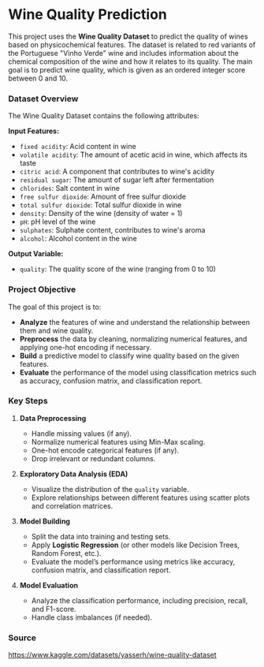 # Wine Quality Prediction

This project uses the **Wine Quality Dataset** to predict the quality of wines based on physicochemical features. The dataset is related to red variants of the Portuguese "Vinho Verde" wine and includes information about the chemical composition of the wine and how it relates to its quality. The main goal is to predict wine quality, which is given as an ordered integer score between 0 and 10.

### Dataset Overview

The Wine Quality Dataset contains the following attributes:

**Input Features:**
- `fixed acidity`: Acid content in wine
- `volatile acidity`: The amount of acetic acid in wine, which affects its taste
- `citric acid`: A component that contributes to wine's acidity
- `residual sugar`: The amount of sugar left after fermentation
- `chlorides`: Salt content in wine
- `free sulfur dioxide`: Amount of free sulfur dioxide
- `total sulfur dioxide`: Total sulfur dioxide in wine
- `density`: Density of the wine (density of water = 1)
- `pH`: pH level of the wine
- `sulphates`: Sulphate content, contributes to wine's aroma
- `alcohol`: Alcohol content in the wine

**Output Variable:**
- `quality`: The quality score of the wine (ranging from 0 to 10)

### Project Objective

The goal of this project is to:
- **Analyze** the features of wine and understand the relationship between them and wine quality.
- **Preprocess** the data by cleaning, normalizing numerical features, and applying one-hot encoding if necessary.
- **Build** a predictive model to classify wine quality based on the given features.
- **Evaluate** the performance of the model using classification metrics such as accuracy, confusion matrix, and classification report.

### Key Steps

1. **Data Preprocessing**
   - Handle missing values (if any).
   - Normalize numerical features using Min-Max scaling.
   - One-hot encode categorical features (if any).
   - Drop irrelevant or redundant columns.

2. **Exploratory Data Analysis (EDA)**
   - Visualize the distribution of the `quality` variable.
   - Explore relationships between different features using scatter plots and correlation matrices.

3. **Model Building**
   - Split the data into training and testing sets.
   - Apply **Logistic Regression** (or other models like Decision Trees, Random Forest, etc.).
   - Evaluate the model’s performance using metrics like accuracy, confusion matrix, and classification report.

4. **Model Evaluation**
   - Analyze the classification performance, including precision, recall, and F1-score.
   - Handle class imbalances (if needed).

### Source

https://www.kaggle.com/datasets/yasserh/wine-quality-dataset
